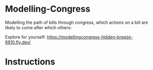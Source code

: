 # Modelling-Congress

Modelling the path of bills through congress, which actions on a bill are likely to come after which others:

Explore for yourself:
https://modellingcongress-hidden-breeze-6910.fly.dev/

# Instructions
